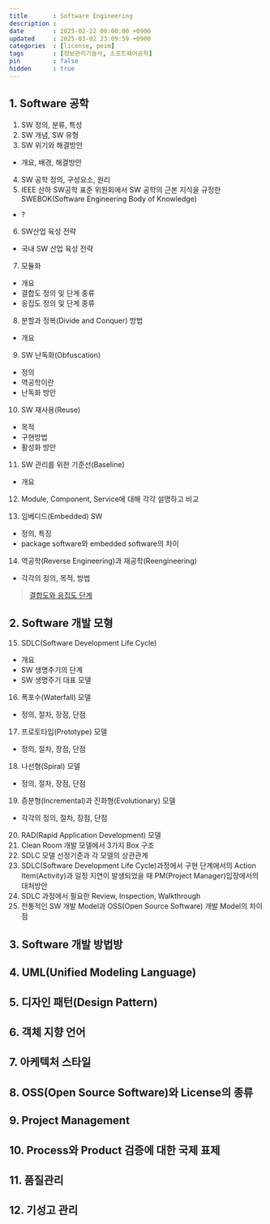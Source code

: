 ```yaml
---
title       : Software Engineering
description :
date        : 2025-02-22 00:00:00 +0900
updated     : 2025-03-02 23:09:59 +0900
categories  : [license, peim]
tags        : [정보관리기술사, 소프트웨어공학]
pin         : false
hidden      : true
---
```



## 1. Software 공학
1. SW 정의, 분류, 특성
2. SW 개념, SW 유형
3. SW 위기와 해결방안
- 개요, 배경, 해결방안
4. SW 공학 정의, 구성요소, 원리
5. IEEE 산하 SW공학 표준 위원회에서 SW 공학의 근본 지식을 규정한 SWEBOK(Software Engineering Body of Knowledge)
-  ?
6. SW산업 육성 전략
- 국내 SW 산업 육성 전략
7. 모듈화
- 개요
- 결합도 정의 및 단계 종류
- 응집도 정의 및 단계 종류

8. 분할과 정복(Divide and Conquer) 방법
- 개요

9. SW 난독화(Obfuscation)
- 정의
- 역공학이란
- 난독화 방안
10. SW 재사용(Reuse)
- 목적 
- 구현방법
- 활성화 방안
11. SW 관리를 위한 기준선(Baseline)
- 개요

12. Module, Component, Service에 대해 각각 설명하고 비교
           
13. 임베디드(Embedded) SW
- 정의, 특징
- package software와 embedded software의 차이
14. 역공학(Reverse Engineering)과 재공학(Reengineering)
- 각각의 정의, 목적, 방법

> [결합도와 응집도 단계](https://inpa.tistory.com/entry/OOP-%F0%9F%92%A0-%EA%B0%9D%EC%B2%B4%EC%9D%98-%EA%B2%B0%ED%95%A9%EB%8F%84-%EC%9D%91%EC%A7%91%EB%8F%84-%EC%9D%98%EB%AF%B8%EC%99%80-%EB%8B%A8%EA%B3%84-%EC%9D%B4%ED%95%B4%ED%95%98%EA%B8%B0-%EC%89%BD%EA%B2%8C-%EC%A0%95%EB%A6%AC#%EC%9D%91%EC%A7%91%EB%8F%84_%EB%8B%A8%EA%B3%84_%EC%A2%85%EB%A5%98)

## 2. Software 개발 모형
15. SDLC(Software Development Life Cycle)
- 개요
- SW 생명주기의 단계
- SW 생명주기 대표 모델

16. 폭포수(Waterfall) 모델
- 정의, 절차, 장점, 단점 
17. 프로토타입(Prototype) 모델
- 정의, 절차, 장점, 단점 
18. 나선형(Spiral) 모델
- 정의, 절차, 장점, 단점 
19. 증분형(Incremental)과 진화형(Evolutionary) 모델
- 각각의 정의, 절차, 장점, 단점
20. RAD(Rapid Application Development) 모델
21. Clean Room 개발 모델에서 3가지 Box 구조
22. SDLC 모델 선정기준과 각 모델의 상관관계
23. SDLC(Software Development Life Cycle)과정에서 구현 단계에서의 Action Item(Activity)과 일정 지연이 발생되었을 때 PM(Project Manager)입장에서의 대처방안
24. SDLC 과정에서 필요한 Review, Inspection, Walkthrough
25. 전통적인 SW 개발 Model과 OSS(Open Source Software) 개발 Model의 차이점

## 3. Software 개발 방법방

## 4. UML(Unified Modeling Language)

## 5. 디자인 패턴(Design Pattern)

## 6. 객체 지향 언어

## 7. 아케텍처 스타일

## 8. OSS(Open Source Software)와 License의 종류

## 9. Project Management

## 10. Process와 Product 검증에 대한 국제 표제

## 11. 품질관리

## 12. 기성고 관리